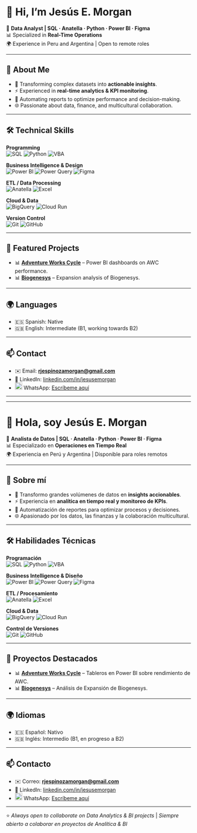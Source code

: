 # 👋 Hi, I’m Jesús E. Morgan  

💼 **Data Analyst | SQL · Anatella · Python · Power BI · Figma**  
📊 Specialized in **Real-Time Operations**  
🌍 Experience in Peru and Argentina | Open to remote roles  

---

## 🚀 About Me  
- 🧩 Transforming complex datasets into **actionable insights**.  
- ⚡ Experienced in **real-time analytics & KPI monitoring**.  
- 🤖 Automating reports to optimize performance and decision-making.  
- 🌐 Passionate about data, finance, and multicultural collaboration.  

---

## 🛠️ Technical Skills  

**Programming**  
![SQL](https://img.shields.io/badge/SQL-025E8C?style=for-the-badge&logo=postgresql&logoColor=white)   ![Python](https://img.shields.io/badge/Python-3776AB?style=for-the-badge&logo=python&logoColor=white)   ![VBA](https://img.shields.io/badge/VBA-217346?style=for-the-badge&logo=microsoft-excel&logoColor=white)  

**Business Intelligence & Design**  
![Power BI](https://img.shields.io/badge/Power_BI-F2C811?style=for-the-badge&logo=powerbi&logoColor=black)   ![Power Query](https://img.shields.io/badge/Power_Query-217346?style=for-the-badge&logo=microsoft-excel&logoColor=white)   ![Figma](https://img.shields.io/badge/Figma-F24E1E?style=for-the-badge&logo=figma&logoColor=white)  

**ETL / Data Processing**  
![Anatella](https://img.shields.io/badge/Anatella-007ACC?style=for-the-badge&logo=data&logoColor=white)   ![Excel](https://img.shields.io/badge/Excel-217346?style=for-the-badge&logo=microsoft-excel&logoColor=white)  

**Cloud & Data**  
![BigQuery](https://img.shields.io/badge/BigQuery-4285F4?style=for-the-badge&logo=googlecloud&logoColor=white)   ![Cloud Run](https://img.shields.io/badge/Cloud_Run-4285F4?style=for-the-badge&logo=googlecloud&logoColor=white)  

**Version Control**  
![Git](https://img.shields.io/badge/Git-F05032?style=for-the-badge&logo=git&logoColor=white)   ![GitHub](https://img.shields.io/badge/GitHub-181717?style=for-the-badge&logo=github&logoColor=white)  

---

## 📂 Featured Projects  
- 📊 [**Adventure Works Cycle**](https://github.com/jesusemorgan/Adventure_Works_Cycle/tree/main) – Power BI dashboards on AWC performance.  
- 📊 [**Biogenesys**](https://github.com/jesusemorgan/Biogenesys/tree/main) – Expansion analysis of Biogenesys.  

---

## 🌍 Languages  
- 🇪🇸 Spanish: Native  
- 🇬🇧 English: Intermediate (B1, working towards B2)  

---

## 📫 Contact  
- ✉️ Email: **rjespinozamorgan@gmail.com**  
- 💼 LinkedIn: [linkedin.com/in/jesusemorgan](https://linkedin.com/in/jesusemorgan)   
- <img src="https://upload.wikimedia.org/wikipedia/commons/6/6b/WhatsApp.svg" alt="WhatsApp" width="20"/> WhatsApp: [Escríbeme aquí](https://wa.me/51944514459?text=Hola%20Jes%C3%BAs%2C%20te%20contacto%20desde%20GitHub)

---

---

# 👋 Hola, soy Jesús E. Morgan  

💼 **Analista de Datos | SQL · Anatella · Python · Power BI · Figma**  
📊 Especializado en **Operaciones en Tiempo Real**  
🌍 Experiencia en Perú y Argentina | Disponible para roles remotos  

---

## 🚀 Sobre mí  
- 🧩 Transformo grandes volúmenes de datos en **insights accionables**.  
- ⚡ Experiencia en **analítica en tiempo real y monitoreo de KPIs**.  
- 🤖 Automatización de reportes para optimizar procesos y decisiones.  
- 🌐 Apasionado por los datos, las finanzas y la colaboración multicultural.  

---

## 🛠️ Habilidades Técnicas  

**Programación**  
![SQL](https://img.shields.io/badge/SQL-025E8C?style=for-the-badge&logo=postgresql&logoColor=white)   ![Python](https://img.shields.io/badge/Python-3776AB?style=for-the-badge&logo=python&logoColor=white)   ![VBA](https://img.shields.io/badge/VBA-217346?style=for-the-badge&logo=microsoft-excel&logoColor=white)  

**Business Intelligence & Diseño**  
![Power BI](https://img.shields.io/badge/Power_BI-F2C811?style=for-the-badge&logo=powerbi&logoColor=black)   ![Power Query](https://img.shields.io/badge/Power_Query-217346?style=for-the-badge&logo=microsoft-excel&logoColor=white)   ![Figma](https://img.shields.io/badge/Figma-F24E1E?style=for-the-badge&logo=figma&logoColor=white)  

**ETL / Procesamiento**  
![Anatella](https://img.shields.io/badge/Anatella-007ACC?style=for-the-badge&logo=data&logoColor=white)   ![Excel](https://img.shields.io/badge/Excel-217346?style=for-the-badge&logo=microsoft-excel&logoColor=white)  

**Cloud & Data**  
![BigQuery](https://img.shields.io/badge/BigQuery-4285F4?style=for-the-badge&logo=googlecloud&logoColor=white)   ![Cloud Run](https://img.shields.io/badge/Cloud_Run-4285F4?style=for-the-badge&logo=googlecloud&logoColor=white)  

**Control de Versiones**  
![Git](https://img.shields.io/badge/Git-F05032?style=for-the-badge&logo=git&logoColor=white)   ![GitHub](https://img.shields.io/badge/GitHub-181717?style=for-the-badge&logo=github&logoColor=white)  

---

## 📂 Proyectos Destacados  
- 📊 [**Adventure Works Cycle**](https://github.com/jesusemorgan/Adventure_Works_Cycle/tree/main) – Tableros en Power BI sobre rendimiento de AWC.
- 📊 [**Biogenesys**](https://github.com/jesusemorgan/Biogenesys/tree/main) – Análisis de Expansión de Biogenesys.   

---

## 🌍 Idiomas  
- 🇪🇸 Español: Nativo  
- 🇬🇧 Inglés: Intermedio (B1, en progreso a B2)  

---

## 📫 Contacto  
- ✉️ Correo: **rjespinozamorgan@gmail.com**  
- 💼 LinkedIn: [linkedin.com/in/jesusemorgan](https://linkedin.com/in/jesusemorgan)  
- <img src="https://upload.wikimedia.org/wikipedia/commons/6/6b/WhatsApp.svg" alt="WhatsApp" width="20"/> WhatsApp: [Escríbeme aquí](https://wa.me/51944514459?text=Hola%20Jes%C3%BAs%2C%20te%20contacto%20desde%20GitHub)

---

⭐️ *Always open to collaborate on Data Analytics & BI projects* | *Siempre abierto a colaborar en proyectos de Analítica & BI*
